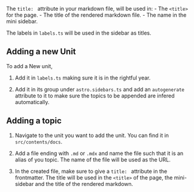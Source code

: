The `title: ` attribute in your markdown file, will be used in:
    - The `<title>` for the page.
    - The title of the rendered markdown file.
    - The name in the mini sidebar.

The labels in `labels.ts` will be used in the sidebar as titles.

## Adding a new Unit

To add a New unit,

1. Add it in `labels.ts` making sure it is in the rightful year.

2. Add it in its group under `astro.sidebars.ts` and add an `autogenerate` attribute to it
to make sure the topics to be appended are infered automatically.

## Adding a topic

1. Navigate to the unit you want to add the unit. You can find it in `src/contents/docs`.

2. Add a file ending with `.md` or `.mdx` and name the file such that it is an alias of you
topic. The name of the file will be used as the URL.

3. In the created file, make sure to give a `title: ` attribute in the frontmatter.
The title will be used in the `<title>` of the page, the mini-sidebar and the title of the 
rendered markdown.